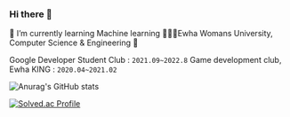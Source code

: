### Hi there 👋



🌱 I’m currently learning Machine learning
🧑🏻‍💻Ewha Womans University, Computer Science & Engineering 🦥

Google Developer Student Club : `2021.09~2022.8`
Game development club, Ewha KING :  `2020.04~2021.02`

![Anurag's GitHub stats](https://github-readme-stats.vercel.app/api?username=SoohyeonB&show_icons=true&theme=vision-friendly-dark)

[![Solved.ac Profile](http://mazassumnida.wtf/api/v2/generate_badge?boj=colinee2cm)](https://solved.ac/colinee2cm/)
<br>




<!--
**SoohyeonB/SoohyeonB** is a ✨ _special_ ✨ repository because its `README.md` (this file) appears on your GitHub profile.

Here are some ideas to get you started:

- 🔭 I’m currently working on ...
- 🌱 I’m currently learning ...
- 👯 I’m looking to collaborate on ...
- 🤔 I’m looking for help with ...
- 💬 Ask me about ...
- 📫 How to reach me: ...
- 😄 Pronouns: ...
- ⚡ Fun fact: ...
-->
